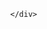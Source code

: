 <html lang="pl">
<head>
  <meta charset="utf-8" />
  <meta name="viewport" content="width=device-width,initial-scale=1" />
  <title>Full-page Background Photo Examples</title>
  <style>
    /* Reset and ensure page fills viewport */
    html, body { height: 100%; margin: 0; }

    

    /* Option B: full-screen <img> with object-fit */
  .bg-img-wrap {
      position: relative;
      min-height: 100vh;
      overflow: hidden;
      color: white;
    }
    .bg-img.bg-img {
      position: absolute;
      inset: 0;               /* top:0; right:0; bottom:0; left:0 */
      width: 100%;
      height: 100%;
      object-fit: cover;      /* preserve aspect ratio and cover area */
      object-position: center;
      z-index: -1;            /* sit behind content */
    }

    /* Optional dark overlay for readability */
  .overlay {
      position: absolute;
      inset: 0;
      background: rgba(0,0,0,0.35);
      z-index: 0;
    }

    /* Content styling for both examples */
  .content {
      position: relative;
      z-index: 1;
      max-width: 900px;
      margin: 2rem;
      font-family: system-ui, -apple-system, "Segoe UI", Roboto, "Helvetica Neue", Arial;
    }

  h1 { margin: 0 0 0.5rem 0; font-size: clamp(1.5rem, 3vw, 2.4rem); }
    p  { margin: 0; font-size: clamp(1rem, 2vw, 1.1rem); }

    /* Small-screen adjustments */
  @media (max-width: 520px) {
      .content { margin: 1rem; }
    }
  </style>
</head>
<body>

  
  
  <section class="img" aria-label="Background image using &lt;img&gt;">
    <img class="bg-img" src="images/Strona główna.png" alt="" aria-hidden="true" />
    <div class="overlay" aria-hidden="true"></div>
    <div class="content">
      
    </div>
  </section>
  

</body>
</html>
